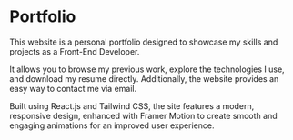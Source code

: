 # Portfolio

This website is a personal portfolio designed to showcase my skills and projects as a Front-End Developer.

It allows you to browse my previous work, explore the technologies I use, and download my resume directly. Additionally, the website provides an easy way to contact me via email.

Built using React.js and Tailwind CSS, the site features a modern, responsive design, enhanced with Framer Motion to create smooth and engaging animations for an improved user experience.
